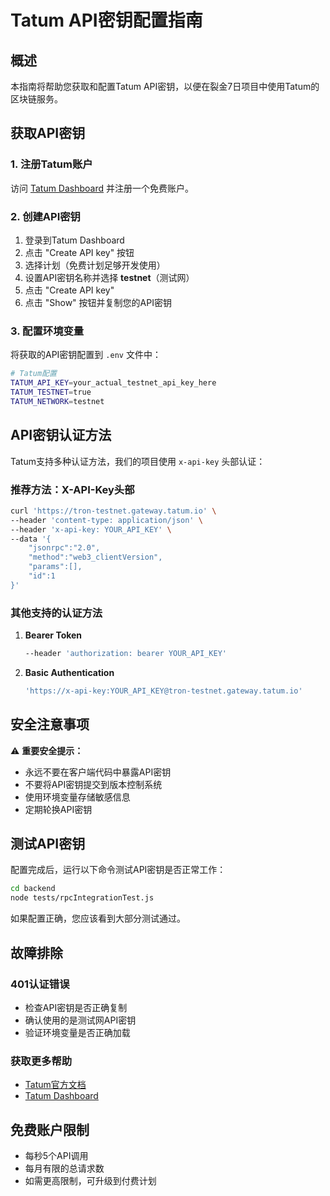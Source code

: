 # Tatum API密钥配置指南

## 概述
本指南将帮助您获取和配置Tatum API密钥，以便在裂金7日项目中使用Tatum的区块链服务。

## 获取API密钥

### 1. 注册Tatum账户
访问 [Tatum Dashboard](https://dashboard.tatum.io) 并注册一个免费账户。

### 2. 创建API密钥
1. 登录到Tatum Dashboard
2. 点击 "Create API key" 按钮
3. 选择计划（免费计划足够开发使用）
4. 设置API密钥名称并选择 **testnet**（测试网）
5. 点击 "Create API key"
6. 点击 "Show" 按钮并复制您的API密钥

### 3. 配置环境变量
将获取的API密钥配置到 `.env` 文件中：

```bash
# Tatum配置
TATUM_API_KEY=your_actual_testnet_api_key_here
TATUM_TESTNET=true
TATUM_NETWORK=testnet
```

## API密钥认证方法

Tatum支持多种认证方法，我们的项目使用 `x-api-key` 头部认证：

### 推荐方法：X-API-Key头部
```bash
curl 'https://tron-testnet.gateway.tatum.io' \
--header 'content-type: application/json' \
--header 'x-api-key: YOUR_API_KEY' \
--data '{
    "jsonrpc":"2.0",
    "method":"web3_clientVersion",
    "params":[],
    "id":1
}'
```

### 其他支持的认证方法
1. **Bearer Token**
   ```bash
   --header 'authorization: bearer YOUR_API_KEY'
   ```

2. **Basic Authentication**
   ```bash
   'https://x-api-key:YOUR_API_KEY@tron-testnet.gateway.tatum.io'
   ```

## 安全注意事项

⚠️ **重要安全提示：**
- 永远不要在客户端代码中暴露API密钥
- 不要将API密钥提交到版本控制系统
- 使用环境变量存储敏感信息
- 定期轮换API密钥

## 测试API密钥
配置完成后，运行以下命令测试API密钥是否正常工作：

```bash
cd backend
node tests/rpcIntegrationTest.js
```

如果配置正确，您应该看到大部分测试通过。

## 故障排除

### 401认证错误
- 检查API密钥是否正确复制
- 确认使用的是测试网API密钥
- 验证环境变量是否正确加载

### 获取更多帮助
- [Tatum官方文档](https://docs.tatum.io/docs/authentication)
- [Tatum Dashboard](https://dashboard.tatum.io)

## 免费账户限制
- 每秒5个API调用
- 每月有限的总请求数
- 如需更高限制，可升级到付费计划